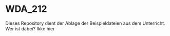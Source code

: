 # WDA_212

Dieses Repository dient der Ablage der Beispieldateien aus dem Unterricht.
Wer ist dabei?
Ikke hier
